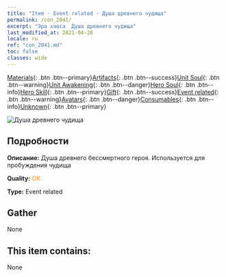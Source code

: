 ```yaml
---
title: "Item - Event related - Душа древнего чудища"
permalink: /con_2041/
excerpt: "Эра хаоса  Душа древнего чудища"
last_modified_at: 2021-04-28
locale: ru
ref: "con_2041.md"
toc: false
classes: wide
---
```

 [Materials](/ItemsRU/){: .btn .btn--primary}[Artifacts](/ItemsRU/Artifacts/){: .btn .btn--success}[Unit Soul](/ItemsRU/UnitSoul/){: .btn .btn--warning}[Unit Awakening](/ItemsRU/UnitAwakening/){: .btn .btn--danger}[Hero Soul](/ItemsRU/HeroSoul/){: .btn .btn--info}[Hero Skill](/ItemsRU/HeroSkill/){: .btn .btn--primary}[Gift](/ItemsRU/Gift/){: .btn .btn--success}[Event related](/ItemsRU/Events/){: .btn .btn--warning}[Avatars](/ItemsRU/Avatars/){: .btn .btn--danger}[Consumables](/ItemsRU/Consumables/){: .btn .btn--info}[Unknown](/ItemsRU/Unknown/){: .btn .btn--primary}

 ![Душа древнего чудища](/images/t/juexing_407.png)

## Подробности
 **Описание:** Душа древнего бессмертного героя. Используется для пробуждения чудища

 **Quality:** <span style="color: #FF8C00">OK</span>

 **Type:** Event related

## Gather

  None

## This item contains:

  None

